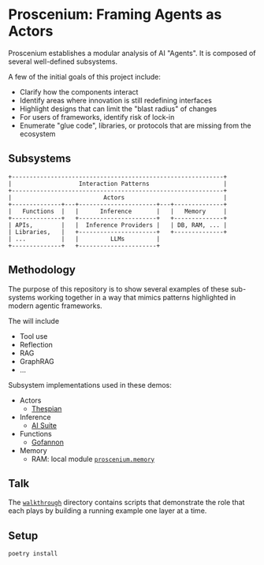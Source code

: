 # Proscenium: Framing Agents as Actors

Proscenium establishes a modular analysis of AI "Agents".
It is composed of several well-defined subsystems.

A few of the initial goals of this project include:

- Clarify how the components interact
- Identify areas where innovation is still redefining interfaces
- Highlight designs that can limit the "blast radius" of changes
- For users of frameworks, identify risk of lock-in
- Enumerate "glue code", libraries, or protocols that are missing from the ecosystem

## Subsystems

```text
+------------------------------------------------------------+
|                   Interaction Patterns                     |
+------------------------------------------------------------+
|                          Actors                            |
+--------------+---+----------------------+---+--------------+
|   Functions  |   |      Inference       |   |   Memory     |
+--------------+   +----------------------+   +--------------+
| APIs,        |   |  Inference Providers |   | DB, RAM, ... |
| Libraries,   |   +----------------------+   +--------------+
| ...          |   |         LLMs         |
+--------------+   +----------------------+
```

## Methodology

The purpose of this repository is to show several examples of these sub-systems
working together in a way that mimics patterns highlighted in modern agentic frameworks.

The will include

- Tool use
- Reflection
- RAG
- GraphRAG
- ...

Subsystem implementations used in these demos:

- Actors
  - [Thespian](https://thespianpy.com/)
- Inference
  - [AI Suite](https://github.com/andrewyng/aisuite)
- Functions
  - [Gofannon](https://github.com/The-AI-Alliance/gofannon)
- Memory
  - RAM: local module [`proscenium.memory`](proscenium/memory.py)

## Talk

The [`walkthrough`](walkthrough/) directory contains scripts that demonstrate
the role that each plays by building a running example one layer at a time.

## Setup

```bash
poetry install
```
